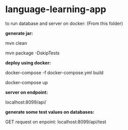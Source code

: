 # language-learning-app

to run database and server on docker:
(From this folder)

**generate jar:**

mvn clean

mvn package -DskipTests

**deploy using docker:**

docker-compose -f docker-compose.yml build

docker-compose up


**server on endpoint:** 

localhost:8099/api/

**generate some test values on databases:**

GET request on enpoint: localhost:8099/api/test
